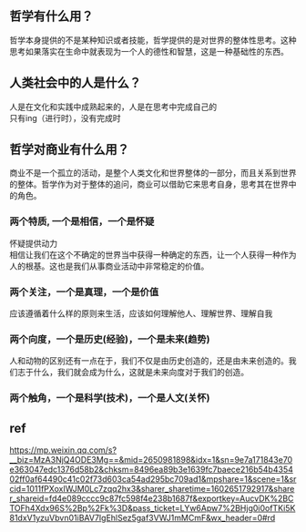 ## 哲学有什么用？
哲学本身提供的不是某种知识或者技能，哲学提供的是对世界的整体性思考。这种思考如果落实在生命中就表现为一个人的德性和智慧，这是一种基础性的东西。      

## 人类社会中的人是什么？
人是在文化和实践中成熟起来的，人是在思考中完成自己的    
只有ing（进行时），没有完成时    

## 哲学对商业有什么用？
商业不是一个孤立的活动，是整个人类文化和世界整体的一部分，而且关系到世界的整体。哲学作为对于整体的追问，商业可以借助它来思考自身，思考其在世界中的角色。  
### 两个特质, 一个是相信，一个是怀疑
怀疑提供动力     
相信让我们在这个不确定的世界当中获得一种确定的东西，让一个人获得一种作为人的根基。这也是我们从事商业活动中非常稳定的价值。     
### 两个关注，一个是真理，一个是价值
应该遵循着什么样的原则来生活，应该如何理解他人、理解世界、理解自我
### 两个向度，一个是历史(经验)，一个是未来(趋势)
人和动物的区别还有一点在于，我们不仅是由历史创造的，还是由未来创造的。我们志于什么，我们就会成为什么，这就是未来向度对于我们的创造。
### 两个触角，一个是科学(技术)，一个是人文(关怀)   



## ref
https://mp.weixin.qq.com/s?__biz=MzA3NjQ4ODE3Mg==&mid=2650981898&idx=1&sn=9e7a171843e70e363047edc1376d58b2&chksm=8496ea89b3e1639fc7baece216b54b435402ff0af64490c41c02f73d603ca54ad295bc709ad1&mpshare=1&scene=1&srcid=1011fPXoxIWJM0Lc7zqq2hx3&sharer_sharetime=1602651792917&sharer_shareid=fd4e089cccc9c87fc598f4e238b1687f&exportkey=AucvDK%2BCTOFh4Xdx96S%2Bp%2Fk%3D&pass_ticket=LYw6Apw7%2BHjg0i0ofTKi5K81dxV1yzuVbvn01iBAV7IgEhlSez5gaf3VWJ1mMCmF&wx_header=0#rd
